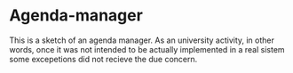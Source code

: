 # Agenda-manager
This is a sketch of an agenda manager. As an university activity, in other words, once it was not intended to be actually implemented in a real sistem some excepetions did not recieve the due concern.
